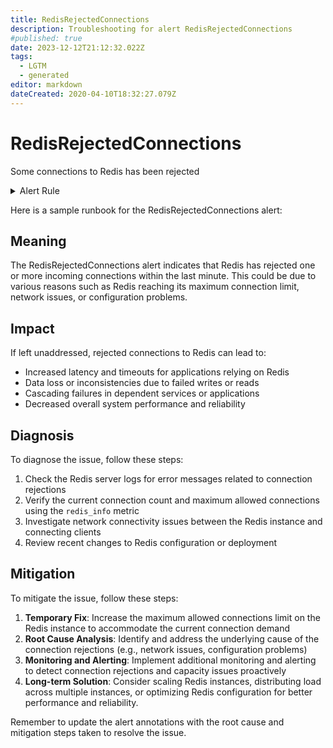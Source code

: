 ```yaml
---
title: RedisRejectedConnections
description: Troubleshooting for alert RedisRejectedConnections
#published: true
date: 2023-12-12T21:12:32.022Z
tags: 
  - LGTM
  - generated
editor: markdown
dateCreated: 2020-04-10T18:32:27.079Z
---
```


# RedisRejectedConnections

Some connections to Redis has been rejected

<details>
  <summary>Alert Rule</summary>

{{% rule "redis/oliver006-redis-exporter.yml" "RedisRejectedConnections" %}}

{{% comment %}}

```yaml
alert: RedisRejectedConnections
expr: increase(redis_rejected_connections_total[1m]) > 0
for: 0m
labels:
    severity: critical
annotations:
    summary: Redis rejected connections (instance {{ $labels.instance }})
    description: |-
        Some connections to Redis has been rejected
          VALUE = {{ $value }}
          LABELS = {{ $labels }}
    runbook: https://github.com/srerun/prometheus-alerts/blob/main/content/runbooks/oliver006-redis-exporter/RedisRejectedConnections.md

```

{{% /comment %}}

</details>


Here is a sample runbook for the RedisRejectedConnections alert:

## Meaning

The RedisRejectedConnections alert indicates that Redis has rejected one or more incoming connections within the last minute. This could be due to various reasons such as Redis reaching its maximum connection limit, network issues, or configuration problems.

## Impact

If left unaddressed, rejected connections to Redis can lead to:

* Increased latency and timeouts for applications relying on Redis
* Data loss or inconsistencies due to failed writes or reads
* Cascading failures in dependent services or applications
* Decreased overall system performance and reliability

## Diagnosis

To diagnose the issue, follow these steps:

1. Check the Redis server logs for error messages related to connection rejections
2. Verify the current connection count and maximum allowed connections using the `redis_info` metric
3. Investigate network connectivity issues between the Redis instance and connecting clients
4. Review recent changes to Redis configuration or deployment

## Mitigation

To mitigate the issue, follow these steps:

1. **Temporary Fix**: Increase the maximum allowed connections limit on the Redis instance to accommodate the current connection demand
2. **Root Cause Analysis**: Identify and address the underlying cause of the connection rejections (e.g., network issues, configuration problems)
3. **Monitoring and Alerting**: Implement additional monitoring and alerting to detect connection rejections and capacity issues proactively
4. **Long-term Solution**: Consider scaling Redis instances, distributing load across multiple instances, or optimizing Redis configuration for better performance and reliability.

Remember to update the alert annotations with the root cause and mitigation steps taken to resolve the issue.